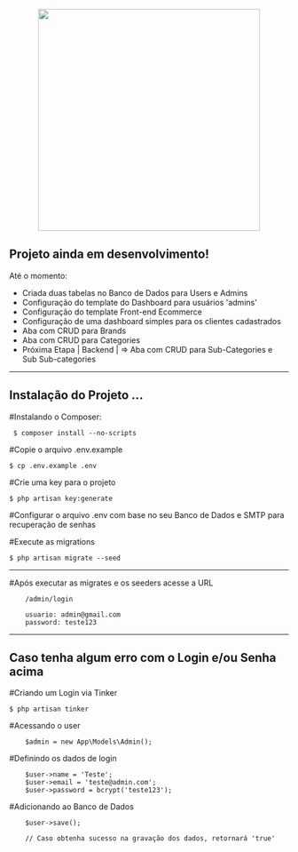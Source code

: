 <p align="center"><a href="https://laravel.com" target="_blank"><img src="https://raw.githubusercontent.com/laravel/art/master/logo-lockup/5%20SVG/2%20CMYK/1%20Full%20Color/laravel-logolockup-cmyk-red.svg" width="400"></a></p>


## Projeto ainda em desenvolvimento!

Até o momento:

* Criada duas tabelas no Banco de Dados para Users e Admins
* Configuração do template do Dashboard para usuários 'admins'
* Configuração do template Front-end Ecommerce
* Configuração de uma dashboard simples para os clientes cadastrados
* Aba com CRUD para Brands
* Aba com CRUD para Categories 
* Próxima Etapa | Backend | => Aba com CRUD para Sub-Categories e Sub Sub-categories

<hr>

## Instalação do Projeto ...

 #Instalando o Composer:
 
     $ composer install --no-scripts
     
#Copie o arquivo .env.example

    $ cp .env.example .env

#Crie uma key para o projeto

    $ php artisan key:generate

#Configurar o arquivo .env com base no seu Banco de Dados e SMTP para recuperação de senhas 

#Execute as migrations

    $ php artisan migrate --seed
    
<hr>

#Após executar as migrates e os seeders acesse a URL 
            
        /admin/login 
        
        usuario: admin@gmail.com
        password: teste123


<hr>

## Caso tenha algum erro com o Login e/ou Senha acima

#Criando um Login via Tinker

    $ php artisan tinker

#Acessando o user

        $admin = new App\Models\Admin();

#Definindo os dados de login

        $user->name = 'Teste';
        $user->email = 'teste@admin.com';
        $user->password = bcrypt('teste123');

#Adicionando ao Banco de Dados

        $user->save();
        
        // Caso obtenha sucesso na gravação dos dados, retornará 'true' 
     


